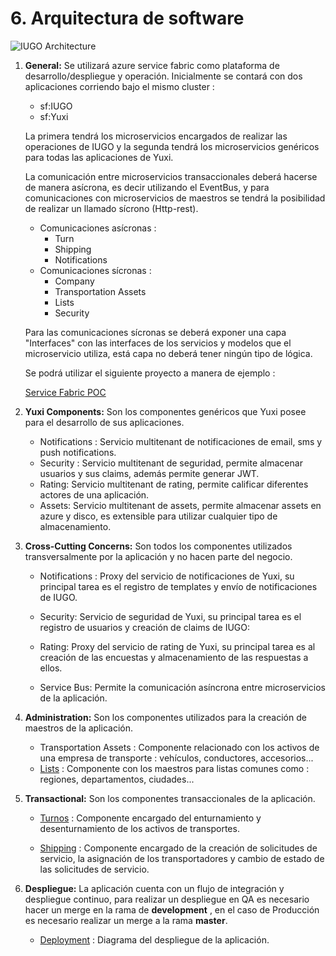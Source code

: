 # 6. Arquitectura de software

 ![IUGO Architecture][iugo-architecture]

1. **General:**
    Se utilizará azure service fabric como plataforma de desarrollo/despliegue y operación. Inicialmente se contará con dos aplicaciones corriendo bajo el mismo cluster : 
    
    * sf:IUGO 
    * sf:Yuxi

    La primera tendrá los microservicios encargados de realizar las operaciones de IUGO y la segunda tendrá los microservicios genéricos para todas las aplicaciones de Yuxi.

    La comunicación entre microservicios transaccionales deberá hacerse de manera asícrona, es decir utilizando el EventBus, y para comunicaciones con microservicios de maestros se tendrá la posibilidad de realizar un llamado sícrono (Http-rest).

    * Comunicaciones asícronas : 
        * Turn 
        * Shipping
        * Notifications
    * Comunicaciones sícronas : 
        * Company
        * Transportation Assets
        * Lists
        * Security

    Para las comunicaciones sícronas se deberá exponer una capa "Interfaces" con las interfaces de los servicios y modelos que el microservicio utiliza, está capa no deberá tener ningún tipo de lógica.

    Se podrá utilizar el siguiente proyecto a manera de ejemplo :

    [Service Fabric POC]( https://github.com/p1p3/azure-service-fabric-example)
   
2. **Yuxi Components:**
     Son los componentes genéricos que Yuxi posee para el desarrollo de sus aplicaciones.

     * Notifications : Servicio multitenant de notificaciones de email, sms y push notifications.
     * Security : Servicio multitenant de seguridad, permite almacenar usuarios y sus claims, además permite generar JWT.
     * Rating: Servicio multitenant de rating, permite calificar diferentes actores de una aplicación.
     * Assets: Servicio multitenant de assets, permite almacenar assets en azure y disco, es extensible para utilizar cualquier tipo de almacenamiento.

3. **Cross-Cutting Concerns:**
    Son todos los componentes utilizados transversalmente por la aplicación y no hacen parte del negocio.

    * Notifications : Proxy del servicio de notificaciones de Yuxi, su principal tarea es el registro de templates y envío de notificaciones de IUGO.

    * Security: Servicio de seguridad de Yuxi, su principal tarea es el registro de usuarios y creación de claims de IUGO:

    * Rating: Proxy del servicio de rating de Yuxi, su principal tarea es al creación de las encuestas y almacenamiento de las respuestas a ellos.

    * Service Bus: Permite la comunicación asíncrona entre microservicios de la aplicación.

4. **Administration:**
    Son los componentes utilizados para la creación de maestros de la aplicación.

    * Transportation Assets : Componente relacionado con los activos de una empresa de transporte  : vehículos, conductores, accesorios...
    * [Lists] : Componente con los maestros para listas comunes como :  regiones, departamentos, ciudades...
    
5. **Transactional:**
    Son los componentes transaccionales de la aplicación.

    * [Turnos] : Componente encargado del enturnamiento y desenturnamiento de los activos de transportes.

    * [Shipping] : Componente encargado de la creación de solicitudes de servicio, la asignación de los transportadores y cambio de estado de las solicitudes de servicio.

5. **Despliegue:**
    La aplicación cuenta con un flujo de integración y despliegue continuo, para realizar un despliegue en QA es necesario hacer un merge en la rama de **development** , en el caso de Producción es necesario realizar un merge a la rama **master**. 

    * [Deployment] : Diagrama del despliegue de la aplicación.

    [iugo-architecture]: ./assets/IUGO-architecture.png "IUGO Architecture"
    

    [Turnos]: ./1.%20Turnos/turns-architecture.md
	[Shipping]: ./2.%20Solicitudes%20de%20Servicio/README.md
	[Lists]: ./3.%20Lists/README.md
	[Company]: ./4.%20Company/README.md
    [Deployment]: ./7.%20Deployment%20Diagrams/README.md
